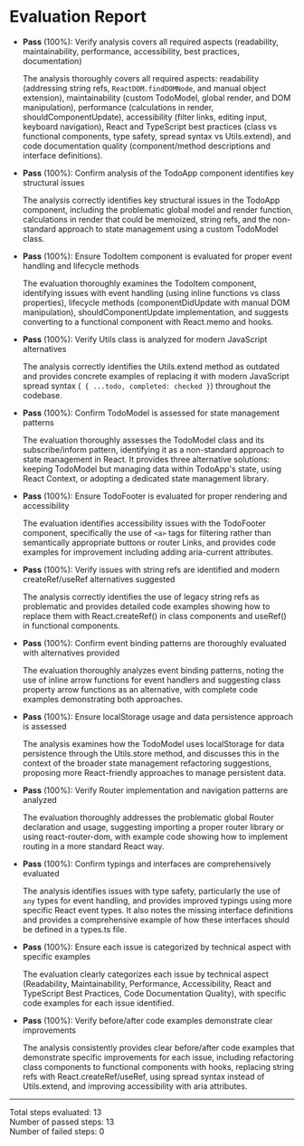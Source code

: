 # Evaluation Report

- **Pass** (100%): Verify analysis covers all required aspects (readability, maintainability, performance, accessibility, best practices, documentation)

    The analysis thoroughly covers all required aspects: readability (addressing string refs, `ReactDOM.findDOMNode`, and manual object extension), maintainability (custom TodoModel, global render, and DOM manipulation), performance (calculations in render, shouldComponentUpdate), accessibility (filter links, editing input, keyboard navigation), React and TypeScript best practices (class vs functional components, type safety, spread syntax vs Utils.extend), and code documentation quality (component/method descriptions and interface definitions).

- **Pass** (100%): Confirm analysis of the TodoApp component identifies key structural issues

    The analysis correctly identifies key structural issues in the TodoApp component, including the problematic global model and render function, calculations in render that could be memoized, string refs, and the non-standard approach to state management using a custom TodoModel class.

- **Pass** (100%): Ensure TodoItem component is evaluated for proper event handling and lifecycle methods

    The evaluation thoroughly examines the TodoItem component, identifying issues with event handling (using inline functions vs class properties), lifecycle methods (componentDidUpdate with manual DOM manipulation), shouldComponentUpdate implementation, and suggests converting to a functional component with React.memo and hooks.

- **Pass** (100%): Verify Utils class is analyzed for modern JavaScript alternatives

    The analysis correctly identifies the Utils.extend method as outdated and provides concrete examples of replacing it with modern JavaScript spread syntax (` { ...todo, completed: checked }`) throughout the codebase.

- **Pass** (100%): Confirm TodoModel is assessed for state management patterns

    The evaluation thoroughly assesses the TodoModel class and its subscribe/inform pattern, identifying it as a non-standard approach to state management in React. It provides three alternative solutions: keeping TodoModel but managing data within TodoApp's state, using React Context, or adopting a dedicated state management library.

- **Pass** (100%): Ensure TodoFooter is evaluated for proper rendering and accessibility

    The evaluation identifies accessibility issues with the TodoFooter component, specifically the use of `<a>` tags for filtering rather than semantically appropriate buttons or router Links, and provides code examples for improvement including adding aria-current attributes.

- **Pass** (100%): Verify issues with string refs are identified and modern createRef/useRef alternatives suggested

    The analysis correctly identifies the use of legacy string refs as problematic and provides detailed code examples showing how to replace them with React.createRef() in class components and useRef() in functional components.

- **Pass** (100%): Confirm event binding patterns are thoroughly evaluated with alternatives provided

    The evaluation thoroughly analyzes event binding patterns, noting the use of inline arrow functions for event handlers and suggesting class property arrow functions as an alternative, with complete code examples demonstrating both approaches.

- **Pass** (100%): Ensure localStorage usage and data persistence approach is assessed

    The analysis examines how the TodoModel uses localStorage for data persistence through the Utils.store method, and discusses this in the context of the broader state management refactoring suggestions, proposing more React-friendly approaches to manage persistent data.

- **Pass** (100%): Verify Router implementation and navigation patterns are analyzed

    The evaluation thoroughly addresses the problematic global Router declaration and usage, suggesting importing a proper router library or using react-router-dom, with example code showing how to implement routing in a more standard React way.

- **Pass** (100%): Confirm typings and interfaces are comprehensively evaluated

    The analysis identifies issues with type safety, particularly the use of `any` types for event handling, and provides improved typings using more specific React event types. It also notes the missing interface definitions and provides a comprehensive example of how these interfaces should be defined in a types.ts file.

- **Pass** (100%): Ensure each issue is categorized by technical aspect with specific examples

    The evaluation clearly categorizes each issue by technical aspect (Readability, Maintainability, Performance, Accessibility, React and TypeScript Best Practices, Code Documentation Quality), with specific code examples for each issue identified.

- **Pass** (100%): Verify before/after code examples demonstrate clear improvements

    The analysis consistently provides clear before/after code examples that demonstrate specific improvements for each issue, including refactoring class components to functional components with hooks, replacing string refs with React.createRef/useRef, using spread syntax instead of Utils.extend, and improving accessibility with aria attributes.

---

Total steps evaluated: 13  
Number of passed steps: 13  
Number of failed steps: 0